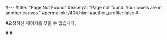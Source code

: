 #---
#title: "Page Not Found"
#excerpt: "Page not found. Your pixels are in another canvas."
#permalink: /404.html
#author_profile: false
#---

#요청하신 페이지를 찾을 수 없습니다.

#<script>
#  var GOOG_FIXURL_LANG = 'en';
#  var GOOG_FIXURL_SITE = "https://leejieun1121.github.io"
#</script>
#<script src="https://linkhelp.clients.google.com/tbproxy/lh/wm/fixurl.js">
#</script>
